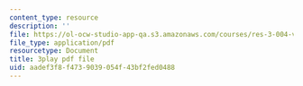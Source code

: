 ```yaml
---
content_type: resource
description: ''
file: https://ol-ocw-studio-app-qa.s3.amazonaws.com/courses/res-3-004-visualizing-materials-science-fall-2017/aadef3f8f4739039054f43bf2fed0488_koHirQQ-Td0.pdf
file_type: application/pdf
resourcetype: Document
title: 3play pdf file
uid: aadef3f8-f473-9039-054f-43bf2fed0488
---
```

